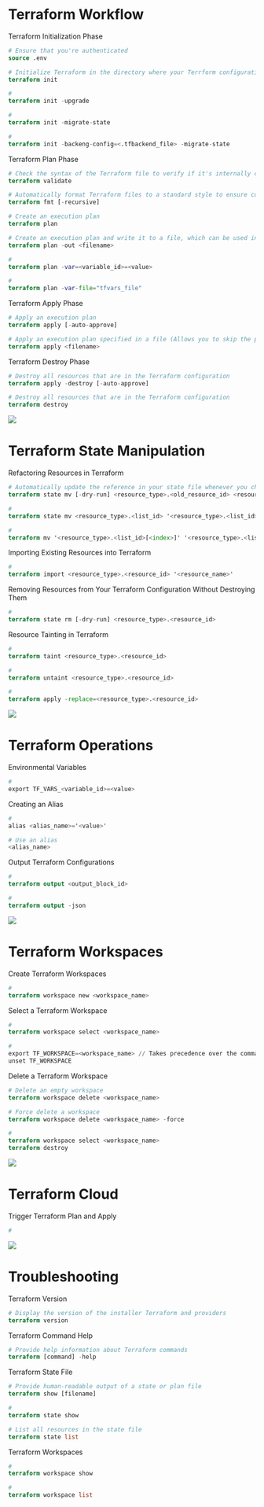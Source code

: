 # Terraform Workflow

Terraform Initialization Phase
```Terraform
# Ensure that you're authenticated
source .env

# Initialize Terraform in the directory where your Terrform configuration file is
terraform init

#
terraform init -upgrade

# 
terraform init -migrate-state

#
terraform init -backeng-config=<.tfbackend_file> -migrate-state
```

Terraform Plan Phase
```Terraform
# Check the syntax of the Terraform file to verify if it's internally consistent and doesn't contain invalid values
terraform validate

# Automatically format Terraform files to a standard style to ensure consistency and readability
terraform fmt [-recursive]

# Create an execution plan
terraform plan

# Create an execution plan and write it to a file, which can be used in the apply stage
terraform plan -out <filename>

#
terraform plan -var=<variable_id>=<value>

#
terraform plan -var-file="tfvars_file"
```

Terraform Apply Phase
```Terraform
# Apply an execution plan
terraform apply [-auto-approve]

# Apply an execution plan specified in a file (Allows you to skip the plan phase)
terraform apply <filename>
```

Terraform Destroy Phase
```Terraform
# Destroy all resources that are in the Terraform configuration
terraform apply -destroy [-auto-approve]

# Destroy all resources that are in the Terraform configuration
terraform destroy
```

![](https://github.com/JonmarCorpuz/SecondBrain/blob/main/Assets/Whitespace.png)

# Terraform State Manipulation

Refactoring Resources in Terraform
```Terraform
# Automatically update the reference in your state file whenever you change a resource ID
terraform state mv [-dry-run] <resource_type>.<old_resource_id> <resource_type>.<new_resource_id>

#
terraform state mv <resource_type>.<list_id> '<resource_type>.<list_id>[<index>]'

#
terraform mv '<resource_type>.<list_id>[<index>]' '<resource_type>.<list_id>["<new_resource_id>"]'
```

Importing Existing Resources into Terraform
```Terraform
#
terraform import <resource_type>.<resource_id> '<resource_name>'
```

Removing Resources from Your Terraform Configuration Without Destroying Them
```Terraform
#
terraform state rm [-dry-run] <resource_type>.<resource_id>
```

Resource Tainting in Terraform
```Terraform
#
terraform taint <resource_type>.<resource_id>

#
terraform untaint <resource_type>.<resource_id>

#
terraform apply -replace=<resource_type>.<resource_id>
```

![](https://github.com/JonmarCorpuz/SecondBrain/blob/main/Assets/Whitespace.png)

# Terraform Operations

Environmental Variables
```Terraform
#
export TF_VARS_<variable_id>=<value>
```

Creating an Alias
```Terraform
#
alias <alias_name>='<value>'

# Use an alias
<alias_name>
```

Output Terraform Configurations
```Terraform
#
terraform output <output_block_id>

#
terraform output -json
```

![](https://github.com/JonmarCorpuz/SecondBrain/blob/main/Assets/Whitespace.png)

# Terraform Workspaces

Create Terraform Workspaces
```Terraform
#
terraform workspace new <workspace_name>
```

Select a Terraform Workspace
```Terraform
#
terraform workspace select <workspace_name>

# 
export TF_WORKSPACE=<workspace_name> // Takes precedence over the command above
unset TF_WORKSPACE
```

Delete a Terraform Workspace
```Terraform
# Delete an empty workspace
terraform workspace delete <workspace_name>

# Force delete a workspace
terraform workspace delete <workspace_name> -force

#
terraform workspace select <workspace_name>
terraform destroy
```

![](https://github.com/JonmarCorpuz/SecondBrain/blob/main/Assets/Whitespace.png)

# Terraform Cloud

Trigger Terraform Plan and Apply
```Terraform
#

```

![](https://github.com/JonmarCorpuz/SecondBrain/blob/main/Assets/Whitespace.png)


# Troubleshooting

Terraform Version
```Terraform
# Display the version of the installer Terraform and providers
terraform version
```

Terraform Command Help
```Terraform
# Provide help information about Terraform commands
terraform [command] -help
```

Terraform State File
```Terraform
# Provide human-readable output of a state or plan file
terraform show [filename]

#
terraform state show

# List all resources in the state file
terraform state list
```

Terraform Workspaces
```Terraform
#
terraform workspace show

#
terraform workspace list
```
